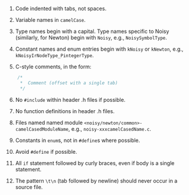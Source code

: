 1.	Code indented with tabs, not spaces.

2.	Variable names in `camelCase`.

3.	Type names begin with a capital. Type names specific to Noisy (similarly, for Newton) begin with `Noisy`, e.g., `NoisySymbolType`.

4.	Constant names and enum entries begin with `kNoisy` or `kNewton`, e.g., `kNoisyIrNodeType_PintegerType`. 

5.	C-style comments, in the form:
````c
	/*
	 *	Comment (offset with a single tab)
	 */
````

6.	No `#include` within header .h files if possible.

7.	No function definitions in header .h files.

8.	Files named named module `<noisy/newton/common>-camelCasedModuleName`, e.g., `noisy-xxxcamelCasedName.c`.

9.	Constants in `enum`s, not in `#define`s where possible.

10.	Avoid `#define` if possible.

11.	All `if` statement followed by curly braces, even if body is a single statement.

12.	The pattern `\t\n` (tab followed by newline) should never occur in a source file.
